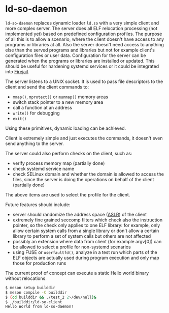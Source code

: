 # ld-so-daemon

`ld-so-daemon` replaces dynamic loader `ld.so` with a very simple client and more complex server.
The server does all ELF relocation processing (not implemented yet) based on predefined configuration profiles.
The purpose of all this is to allow a scenario, where the client doesn't have access to any programs or libraries at all.
Also the server doesn't need access to anything else than the served programs and libraries but not for example client's configuration files or user data.
Configuration for the server can be generated when the programs or libraries are installed or updated.
This should be useful for hardening systemd services or it could be integrated into [Firejail](https://github.com/netblue30/firejail).

The server listens to a UNIX socket.
It is used to pass file descriptors to the client and send the client commands to:
- `mmap()`, `mprotect()` or `munmap()` memory areas
- switch stack pointer to a new memory area
- call a function at an address
- `write()` for debugging
- `exit()`

Using these primitives, dynamic loading can be achieved.

Client is extremely simple and just executes the commands, it doesn't even send anything to the server.

The server could also perform checks on the client, such as:
- verify process memory map (partially done)
- check systemd service name
- check SELinux domain and whether the domain is allowed to access the files, since the server is doing the operations on behalf of the client  (partially done)

The above items are used to select the profile for the client.

Future features should include:
- server should randomize the address space ([ASLR](https://en.wikipedia.org/wiki/Address_space_layout_randomization)) of the client
- extremely fine grained seccomp filters which check also the instruction pointer, so the check only applies to one ELF library:
for example, only allow certain system calls from a single library or don't allow a certain library to perform a set of system calls but others are not affected
- possibly an extension where data from client (for example argv[0]) can be allowed to select a profile for non-systemd scenarios
- using FUSE or `userfaultfd()`, analyze in a test run which parts of the ELF objects are actually used during program execution and only map those for production runs

The current proof of concept can execute a static Hello world binary without relocations.

```bash
$ meson setup builddir
$ meson compile -C builddir
$ (cd builddir && ./test_2 2>/dev/null)&
$ ./builddir/ld-so-client
Hello World from ld-so-daemon!
```
